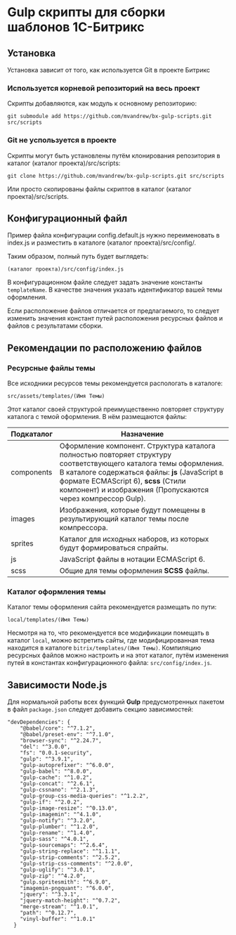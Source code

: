 # Gulp скрипты для сборки шаблонов 1С-Битрикс

## Установка
Установка зависит от того, как используется Git в проекте Битрикс

### Используется корневой репозиторий на весь проект
Скрипты добавляются, как модуль к основному репозиторию:

    git submodule add https://github.com/mvandrew/bx-gulp-scripts.git src/scripts

### Git не успользуется в проекте
Скрипты могут быть установлены путём клонирования репозитория в каталог (каталог проекта)/src/scripts:

    git clone https://github.com/mvandrew/bx-gulp-scripts.git src/scripts
    
Или просто скопированы файлы скриптов в каталог (каталог проекта)/src/scripts.

## Конфигурационный файл
Пример файла конфигурации config.default.js нужно переименовать в index.js и разместить в каталоге (каталог проекта)/src/config/.

Таким образом, полный путь будет выглядеть:

    (каталог проекта)/src/config/index.js
    
В конфигурационном файле следует задать значение константы ```templateName```. В качестве значения указать идентификатор вашей темы оформления.

Если расположение файлов отличается от предлагаемого, то следует изменить значения констант путей расположения ресурсных файлов и файлов с результатами сборки.

## Рекомендации по расположению файлов
### Ресурсные файлы темы
Все исходники ресурсов темы рекомендуется распологать в каталоге:

    src/assets/templates/(Имя Темы)
    
Этот каталог своей структурой преимущественно повторяет структуру каталога с темой оформления. В нём размещаются файлы:

Подкаталог  | Назначение
----------- | -----------
components  | Оформление компонент. Структура каталога полностью повторяет структуру соответствующего каталога темы оформления. В каталоге содержаться файлы: **js** (JavaScript в формате ECMAScript 6), **scss** (Стили компонент) и изображения (Пропускаются через компрессор Gulp).
images      | Изображения, которые будут помещены в результирующий каталог темы после компрессора.
sprites     | Каталог для исходных наборов, из которых будут формироваться спрайты.
js          | JavaScript файлы в нотации ECMAScript 6.
scss        | Общие для темы оформления **SCSS** файлы.

### Каталог оформления темы
Каталог темы оформления сайта рекомендуется размещать по пути:

    local/templates/(Имя Темы)
    
Несмотря на то, что рекомендуется все модификации помещать в каталог ```local```, можно встретить сайты, где модифицированная тема находится в каталоге ```bitrix/templates/(Имя Темы)```. Компиляцию ресурсных файлов можно настроить и на этот каталог, путём изменения путей в константах конфигурационного файла: ```src/config/index.js```.

## Зависимости Node.js
Для нормальной работы всех функций **Gulp** предусмотренных пакетом в файл ```package.json``` следует добавить секцию зависимостей:

    "devDependencies": {
        "@babel/core": "^7.1.2",
        "@babel/preset-env": "^7.1.0",
        "browser-sync": "^2.24.7",
        "del": "^3.0.0",
        "fs": "0.0.1-security",
        "gulp": "^3.9.1",
        "gulp-autoprefixer": "^6.0.0",
        "gulp-babel": "^8.0.0",
        "gulp-cache": "^1.0.2",
        "gulp-concat": "^2.6.1",
        "gulp-cssnano": "^2.1.3",
        "gulp-group-css-media-queries": "^1.2.2",
        "gulp-if": "^2.0.2",
        "gulp-image-resize": "^0.13.0",
        "gulp-imagemin": "^4.1.0",
        "gulp-notify": "^3.2.0",
        "gulp-plumber": "^1.2.0",
        "gulp-rename": "^1.4.0",
        "gulp-sass": "^4.0.1",
        "gulp-sourcemaps": "^2.6.4",
        "gulp-string-replace": "^1.1.1",
        "gulp-strip-comments": "^2.5.2",
        "gulp-strip-css-comments": "^2.0.0",
        "gulp-uglify": "^3.0.1",
        "gulp-zip": "^4.2.0",
        "gulp.spritesmith": "^6.9.0",
        "imagemin-pngquant": "^6.0.0",
        "jquery": "^3.3.1",
        "jquery-match-height": "^0.7.2",
        "merge-stream": "^1.0.1",
        "path": "^0.12.7",
        "vinyl-buffer": "^1.0.1"
      } 
